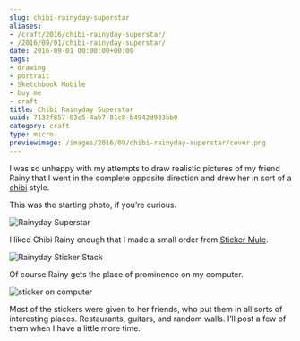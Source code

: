 ```yaml
---
slug: chibi-rainyday-superstar
aliases:
- /craft/2016/chibi-rainyday-superstar/
- /2016/09/01/chibi-rainyday-superstar/
date: 2016-09-01 00:00:00+00:00
tags:
- drawing
- portrait
- Sketchbook Mobile
- buy me
- craft
title: Chibi Rainyday Superstar
uuid: 7132f857-03c5-4ab7-81c8-b4942d933bb0
category: craft
type: micro
previewimage: /images/2016/09/chibi-rainyday-superstar/cover.png
---
```

I was so unhappy with my attempts to draw realistic pictures of my
friend Rainy that I went in the complete opposite direction and drew her
in sort of a [chibi](https://en.wikipedia.org/wiki/Chibi_\(term\))
style.

This was the starting photo, if you’re curious.

![Rainyday Superstar](rainyday-superstar.jpg)

I liked Chibi Rainy enough that I made a small order from [Sticker
Mule](https://www.stickermule.com/).

![Rainyday Sticker Stack](rainyday-sticker-stack.jpg)

Of course Rainy gets the place of prominence on my computer.

![sticker on computer](my-pc.jpg "Making sure Linux runs okay on my PC")

Most of the stickers were given to her friends, who put them in all
sorts of interesting places. Restaurants, guitars, and random walls.
I’ll post a few of them when I have a little more time.